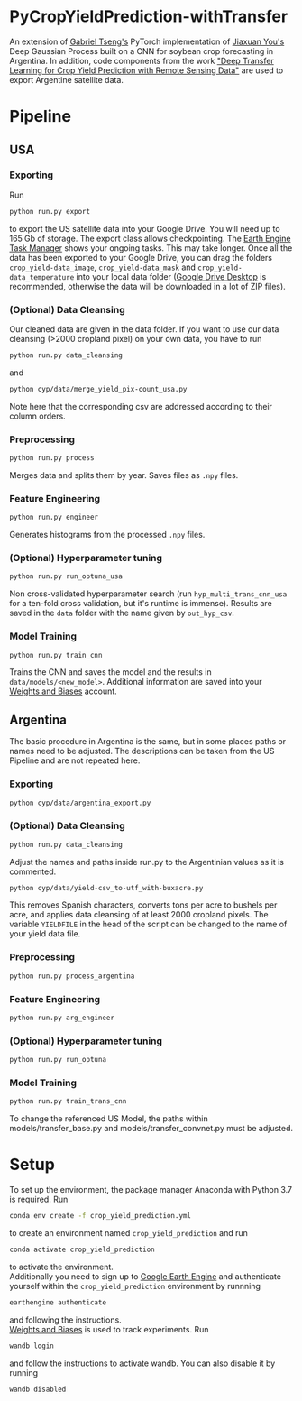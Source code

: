 # PyCropYieldPrediction-withTransfer
An extension of [Gabriel Tseng's](https://github.com/gabrieltseng/pycrop-yield-prediction) PyTorch implementation of 
[Jiaxuan You's](https://cs.stanford.edu/~ermon/papers/cropyield_AAAI17.pdf) Deep Gaussian Process built on a CNN for soybean crop forecasting in Argentina.
In addition, code components from the work ["Deep Transfer Learning for Crop Yield Prediction with Remote Sensing Data"](https://github.com/AnnaXWang/deep-transfer-learning-crop-prediction)
are used to export Argentine satellite data.

# Pipeline
## USA
### Exporting
Run 
  ```sh
  python run.py export
  ```
to export the US satellite data into your Google Drive. You will need up to 165 Gb of storage. The export class allows checkpointing.
The [Earth Engine Task Manager](https://code.earthengine.google.com/tasks) shows your ongoing tasks. This may take longer. 
Once all the data has been exported to your Google Drive, you can drag the folders `crop_yield-data_image`, `crop_yield-data_mask` and 
`crop_yield-data_temperature` into your local data folder ([Google Drive Desktop](https://www.google.com/intl/en/drive/download/) is recommended, 
otherwise the data will be downloaded in a lot of ZIP files). 

### (Optional) Data Cleansing
Our cleaned data are given in the data folder. If you want to use our data cleansing (>2000 cropland pixel) on your own data, you have to run 
  ```sh
  python run.py data_cleansing
  ```
and 
  ```sh
  python cyp/data/merge_yield_pix-count_usa.py
  ```
Note here that the corresponding csv are addressed according to their column orders.

###  Preprocessing
  ```sh
  python run.py process
  ```
Merges data and splits them by year. Saves files as `.npy` files.

### Feature Engineering
  ```sh
  python run.py engineer
  ```
Generates histograms from the processed `.npy` files.

### (Optional) Hyperparameter tuning
  ```sh
  python run.py run_optuna_usa
  ```
Non cross-validated hyperparameter search (run `hyp_multi_trans_cnn_usa` for a ten-fold cross validation, but it's runtime is immense). 
Results are saved in the `data` folder with the name given by `out_hyp_csv`.

### Model Training
  ```sh
  python run.py train_cnn
  ```
Trains the CNN and saves the model and the results in `data/models/<new_model>`. Additional information are saved into your [Weights and Biases](https://wandb.ai/site) account.

## Argentina
The basic procedure in Argentina is the same, but in some places paths or names need to be adjusted. The descriptions can be taken from the US Pipeline and are not repeated here.
### Exporting
  ```sh
  python cyp/data/argentina_export.py
  ```
### (Optional) Data Cleansing
  ```sh
  python run.py data_cleansing
  ```
Adjust the names and paths inside run.py to the Argentinian values as it is commented.
  ```sh
  python cyp/data/yield-csv_to-utf_with-buxacre.py
  ```
This removes Spanish characters, converts tons per acre to bushels per acre, and applies data cleansing of at least 2000 cropland pixels. 
The variable `YIELDFILE` in the head of the script can be changed to the name of your yield data file.
### Preprocessing
  ```sh
  python run.py process_argentina
  ```
### Feature Engineering
   ```sh
  python run.py arg_engineer
  ```
### (Optional) Hyperparameter tuning
  ```sh
  python run.py run_optuna
  ```
### Model Training
  ```sh
  python run.py train_trans_cnn
  ```
To change the referenced US Model, the paths within models/transfer_base.py and models/transfer_convnet.py must be adjusted.

# Setup
To set up the environment, the package manager Anaconda with Python 3.7 is required. 
Run
  ```sh
  conda env create -f crop_yield_prediction.yml
  ```
to create an environment named `crop_yield_prediction` and run
  ```sh
  conda activate crop_yield_prediction
  ```
to activate the environment. <br>
Additionally you need to sign up to [Google Earth Engine](https://developers.google.com/earth-engine/)
and authenticate yourself within the `crop_yield_prediction` environment by runnning
  ```sh
  earthengine authenticate
  ```
and following the instructions. <br>
[Weights and Biases](https://wandb.ai/site) is used to track experiments. Run
  ```sh
  wandb login
  ```
and follow the instructions to activate wandb. You can also disable it by running
  ```sh
  wandb disabled
  ```
